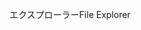 <span data-ttu-id="fd61a-101">エクスプローラー</span><span class="sxs-lookup"><span data-stu-id="fd61a-101">File Explorer</span></span>